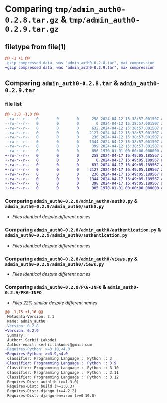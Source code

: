 # Comparing `tmp/admin_auth0-0.2.8.tar.gz` & `tmp/admin_auth0-0.2.9.tar.gz`

## filetype from file(1)

```diff
@@ -1 +1 @@
-gzip compressed data, was "admin_auth0-0.2.8.tar", max compression
+gzip compressed data, was "admin_auth0-0.2.9.tar", max compression
```

## Comparing `admin_auth0-0.2.8.tar` & `admin_auth0-0.2.9.tar`

### file list

```diff
@@ -1,8 +1,8 @@
--rw-r--r--   0        0        0      258 2024-04-12 15:38:57.001507 admin_auth0-0.2.8/README.md
--rw-r--r--   0        0        0        0 2024-04-12 15:38:57.001507 admin_auth0-0.2.8/admin_auth0/__init__.py
--rw-r--r--   0        0        0      632 2024-04-12 15:38:57.001507 admin_auth0-0.2.8/admin_auth0/auth0.py
--rw-r--r--   0        0        0     2127 2024-04-12 15:38:57.001507 admin_auth0-0.2.8/admin_auth0/authentication.py
--rw-r--r--   0        0        0      236 2024-04-12 15:38:57.001507 admin_auth0-0.2.8/admin_auth0/urls.py
--rw-r--r--   0        0        0     1344 2024-04-12 15:38:57.001507 admin_auth0-0.2.8/admin_auth0/views.py
--rw-r--r--   0        0        0      399 2024-04-12 15:38:57.001507 admin_auth0-0.2.8/pyproject.toml
--rw-r--r--   0        0        0      856 1970-01-01 00:00:00.000000 admin_auth0-0.2.8/PKG-INFO
+-rw-r--r--   0        0        0      258 2024-04-17 16:49:05.185567 admin_auth0-0.2.9/README.md
+-rw-r--r--   0        0        0        0 2024-04-17 16:49:05.189567 admin_auth0-0.2.9/admin_auth0/__init__.py
+-rw-r--r--   0        0        0      632 2024-04-17 16:49:05.189567 admin_auth0-0.2.9/admin_auth0/auth0.py
+-rw-r--r--   0        0        0     2127 2024-04-17 16:49:05.189567 admin_auth0-0.2.9/admin_auth0/authentication.py
+-rw-r--r--   0        0        0      236 2024-04-17 16:49:05.189567 admin_auth0-0.2.9/admin_auth0/urls.py
+-rw-r--r--   0        0        0     1344 2024-04-17 16:49:05.189567 admin_auth0-0.2.9/admin_auth0/views.py
+-rw-r--r--   0        0        0      398 2024-04-17 16:49:05.189567 admin_auth0-0.2.9/pyproject.toml
+-rw-r--r--   0        0        0      905 1970-01-01 00:00:00.000000 admin_auth0-0.2.9/PKG-INFO
```

### Comparing `admin_auth0-0.2.8/admin_auth0/auth0.py` & `admin_auth0-0.2.9/admin_auth0/auth0.py`

 * *Files identical despite different names*

### Comparing `admin_auth0-0.2.8/admin_auth0/authentication.py` & `admin_auth0-0.2.9/admin_auth0/authentication.py`

 * *Files identical despite different names*

### Comparing `admin_auth0-0.2.8/admin_auth0/views.py` & `admin_auth0-0.2.9/admin_auth0/views.py`

 * *Files identical despite different names*

### Comparing `admin_auth0-0.2.8/PKG-INFO` & `admin_auth0-0.2.9/PKG-INFO`

 * *Files 22% similar despite different names*

```diff
@@ -1,15 +1,16 @@
 Metadata-Version: 2.1
 Name: admin_auth0
-Version: 0.2.8
+Version: 0.2.9
 Summary: 
 Author: Serhii Lakodei
 Author-email: serhii.lakodei@gmail.com
-Requires-Python: >=3.10,<4.0
+Requires-Python: >=3.9,<4.0
 Classifier: Programming Language :: Python :: 3
+Classifier: Programming Language :: Python :: 3.9
 Classifier: Programming Language :: Python :: 3.10
 Classifier: Programming Language :: Python :: 3.11
 Classifier: Programming Language :: Python :: 3.12
 Requires-Dist: authlib (>=1.3.0)
 Requires-Dist: build (>=1.0.3)
 Requires-Dist: django (>=4.2.2)
 Requires-Dist: django-environ (>=0.10.0)
```


